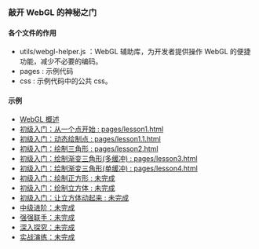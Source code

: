 ### 敲开 WebGL 的神秘之门
#### 各个文件的作用

* utils/webgl-helper.js ：WebGL 辅助库，为开发者提供操作 WebGL 的便捷功能，减少不必要的编码。
* pages : 示例代码
* css : 示例代码中的公共 css。

#### 示例
* [WebGL 概述]()
* [初级入门：从一个点开始 : pages/lesson1.html](https://github.com/lucefer/webgl/blob/master/pages/lesson1.html)
* [初级入门：动态绘制点 : pages/lesson1.1.html](https://github.com/lucefer/webgl/blob/master/pages/lesson1.1.html)
* [初级入门：绘制三角形 : pages/lesson2.html](https://github.com/lucefer/webgl/blob/master/pages/lesson2.html)
* [初级入门：绘制渐变三角形(多缓冲) : pages/lesson3.html](https://github.com/lucefer/webgl/blob/master/pages/lesson3.html)
* [初级入门：绘制渐变三角形(单缓冲) : pages/lesson4.html](https://github.com/lucefer/webgl/blob/master/pages/lesson4.html)
* [初级入门：绘制正方形 : 未完成]()
* [初级入门：绘制立方体 : 未完成]()
* [初级入门：让立方体动起来 : 未完成]()
* [中级进阶：未完成]()
* [强强联手：未完成]()
* [深入探究：未完成]()
* [实战演练：未完成]()